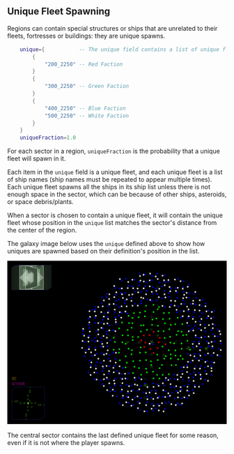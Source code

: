 ## Unique Fleet Spawning
Regions can contain special structures or ships that are unrelated to their fleets, fortresses or buildings: they are unique spawns.
```lua
	unique={           -- The unique field contains a list of unique fleets.
		{
			"200_2250" -- Red Faction
		}
		{
			"300_2250" -- Green Faction
		}
		{
			"400_2250" -- Blue Faction
			"500_2250" -- White Faction
		}
	}
	uniqueFraction=1.0
```
For each sector in a region, `uniqueFraction` is the probability that a unique fleet will spawn in it.

Each item in the `unique` field is a unique fleet, and each unique fleet is a list of ship names (ship names must be repeated to appear multiple times). Each unique fleet spawns all the ships in its ship list unless there is not enough space in the sector, which can be because of other ships, asteroids, or space debris/plants.

When a sector is chosen to contain a unique fleet, it will contain the unique fleet whose position in the `unique` list matches the sector's distance from the center of the region.

The galaxy image below uses the `unique` defined above to show how uniques are spawned based on their definition's position in the list.

![Unique Example](./diagrams/regions_unique_example.png)

The central sector contains the last defined unique fleet for some reason, even if it is not where the player spawns.
